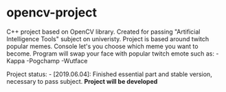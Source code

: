 # opencv-project

C++ project based on OpenCV library. Created for passing "Artificial Intelligence Tools" subject on univeristy.
Project is based around twitch popular memes. Console let's you choose which meme you want to become.
Program will swap your face with popular twitch emote such as:
-Kappa
-Pogchamp
-Wutface

Project status:
	- [2019.06.04]: Finished essential part and stable version, necessary to pass subject.
					**Project will be developed**